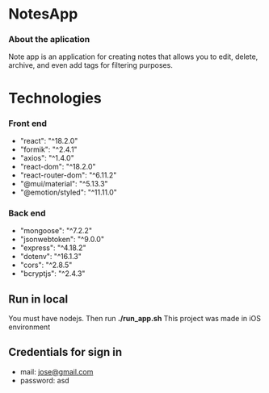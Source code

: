 # NotesApp

### About the aplication

Note app is an application for creating notes that allows you to edit, delete, archive, and even add tags for filtering purposes.

# Technologies

### Front end

- "react": "^18.2.0"
- "formik": "^2.4.1"
- "axios": "^1.4.0"
- "react-dom": "^18.2.0"
- "react-router-dom": "^6.11.2"
- "@mui/material": "^5.13.3"
- "@emotion/styled": "^11.11.0"

### Back end

- "mongoose": "^7.2.2"
- "jsonwebtoken": "^9.0.0"
- "express": "^4.18.2"
- "dotenv": "^16.1.3"
- "cors": "^2.8.5"
- "bcryptjs": "^2.4.3"

## Run in local

You must have nodejs. Then run **./run_app.sh**
This project was made in iOS environment

## Credentials for sign in

- mail: jose@gmail.com
- password: asd
